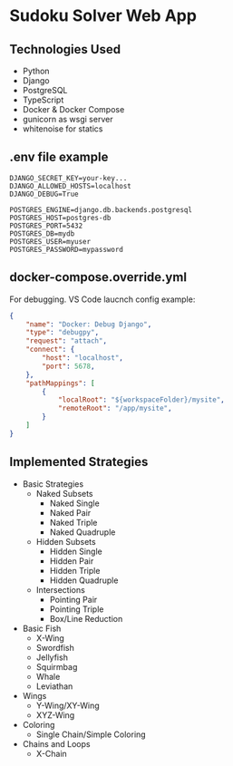 # Sudoku Solver Web App

## Technologies Used

- Python
- Django
- PostgreSQL
- TypeScript
- Docker & Docker Compose
- gunicorn as wsgi server
- whitenoise for statics

## .env file example

```env
DJANGO_SECRET_KEY=your-key...
DJANGO_ALLOWED_HOSTS=localhost
DJANGO_DEBUG=True

POSTGRES_ENGINE=django.db.backends.postgresql
POSTGRES_HOST=postgres-db
POSTGRES_PORT=5432
POSTGRES_DB=mydb
POSTGRES_USER=myuser
POSTGRES_PASSWORD=mypassword
```

## docker-compose.override.yml

For debugging. VS Code laucnch config example:

```json
{
    "name": "Docker: Debug Django",
    "type": "debugpy",
    "request": "attach",
    "connect": {
        "host": "localhost",
        "port": 5678,
    },
    "pathMappings": [
        {
            "localRoot": "${workspaceFolder}/mysite",
            "remoteRoot": "/app/mysite",
        }
    ]
}
```

## Implemented Strategies

- Basic Strategies
  - Naked Subsets
    - Naked Single
    - Naked Pair
    - Naked Triple
    - Naked Quadruple
  - Hidden Subsets
    - Hidden Single
    - Hidden Pair
    - Hidden Triple
    - Hidden Quadruple
  - Intersections
    - Pointing Pair
    - Pointing Triple
    - Box/Line Reduction
- Basic Fish
  - X-Wing
  - Swordfish
  - Jellyfish
  - Squirmbag
  - Whale
  - Leviathan
- Wings
  - Y-Wing/XY-Wing
  - XYZ-Wing
- Coloring
  - Single Chain/Simple Coloring
- Chains and Loops
  - X-Chain
